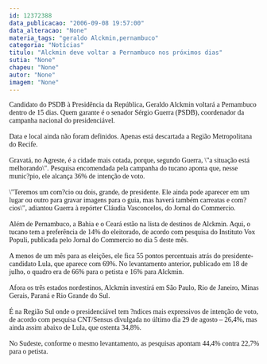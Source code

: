 ```yaml
---
id: 12372388
data_publicacao: "2006-09-08 19:57:00"
data_alteracao: "None"
materia_tags: "geraldo Alckmin,pernambuco"
categoria: "Notícias"
titulo: "Alckmin deve voltar a Pernambuco nos próximos dias"
sutia: "None"
chapeu: "None"
autor: "None"
imagem: "None"
---
```

<p><P><FONT face=Verdana>Candidato do PSDB à Presidência da República, Geraldo Alckmin voltará a Pernambuco dentro de 15 dias. Quem garante é o senador Sérgio Guerra (PSDB), coordenador da campanha nacional do presidenciável.<BR><BR></FONT><FONT face=Verdana>Data e local ainda não foram definidos. Apenas está descartada a Região Metropolitana do Recife. <BR><BR></FONT><FONT face=Verdana>Gravatá, no Agreste, é a cidade mais cotada, porque, segundo Guerra, \"a situação está melhorando\". Pesquisa encomendada pela campanha do tucano aponta que, nesse munic?pio, ele alcança 36% de intenção de voto. <BR><BR></FONT><FONT face=Verdana>\"Teremos um com?cio ou dois, grande, de presidente. Ele ainda pode aparecer em um lugar ou outro para gravar imagens para o guia, mas haverá também carreatas e com?cios\", adiantou Guerra à repórter Cláudia Vasconcelos, do Jornal do Commercio. <BR><BR></FONT><FONT face=Verdana>Além de Pernambuco, a Bahia e o Ceará estão na lista de destinos de Alckmin. Aqui, o tucano tem a preferência de 14% do eleitorado, de acordo com pesquisa do Instituto Vox Populi, publicada pelo Jornal do Commercio no dia 5 deste mês. <BR><BR></FONT><FONT face=Verdana>A menos de um mês para as eleições, ele fica 55 pontos percentuais atrás do presidente-candidato Lula, que aparece com 69%. No levantamento anterior, publicado em 18 de julho, o quadro era de 66% para o petista e 16% para Alckmin. <BR><BR></FONT><FONT face=Verdana>Afora&nbsp;os&nbsp;três estados nordestinos, Alckmin investirá em São Paulo, Rio de Janeiro, Minas Gerais, Paraná e Rio Grande do Sul. <BR><BR></FONT><FONT face=Verdana>É na Região Sul onde o presidenciável tem ?ndices mais expressivos de intenção de voto, de acordo com pesquisa CNT/Sensus divulgada no último dia 29 de agosto – 26,4%, mas ainda assim abaixo de Lula, que ostenta 34,8%.<BR><BR></FONT><FONT face=Verdana>No Sudeste, conforme o mesmo levantamento, as pesquisas apontam 44,4% contra 22,7% para o petista.</FONT></P> </p>
